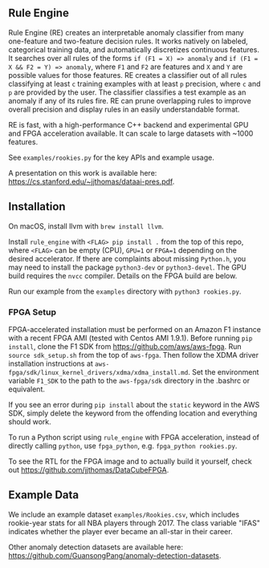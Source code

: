 ## Rule Engine
Rule Engine (RE) creates an interpretable anomaly classifier from many one-feature and
two-feature decision rules. It works natively on labeled, categorical training data,
and automatically discretizes continuous features. It searches over
all rules of the forms `if (F1 = X) => anomaly` and `if (F1 = X && F2 = Y) => anomaly`, where `F1` and
`F2` are features and `X` and `Y` are possible values for those features.
RE creates a classifier out of all rules classifying at least `c` 
training examples with at least `p` precision, where `c` and
`p` are provided by the user. The classifier classifies a test example as an
anomaly if any of its rules fire. RE can prune overlapping rules
to improve overall precision and display rules in an easily understandable format.

RE is fast, with a high-performance C++ backend and experimental
GPU and FPGA acceleration available. It can scale to large datasets
with ~1000 features.

See `examples/rookies.py` for the key APIs and example usage.

A presentation on this work is available here: https://cs.stanford.edu/~jjthomas/dataai-pres.pdf.

## Installation
On macOS, install llvm with `brew install llvm`.

Install `rule_engine` with
`<FLAG> pip install .` from the top of this repo, where `<FLAG>` can be empty (CPU), `GPU=1` or
`FPGA=1` depending on the desired accelerator. If there are complaints about
missing `Python.h`, you may need to install the package `python3-dev` or
`python3-devel`. The GPU build requires
the `nvcc` compiler. Details on the FPGA build are below.

Run our example from the `examples` directory with `python3 rookies.py`.

### FPGA Setup
FPGA-accelerated installation must be performed on an Amazon F1 instance with a recent FPGA AMI (tested with
Centos AMI 1.9.1). Before running `pip install`, clone the F1 SDK from https://github.com/aws/aws-fpga.
Run `source sdk_setup.sh` from the top of `aws-fpga`. Then follow the XDMA driver installation instructions
at `aws-fpga/sdk/linux_kernel_drivers/xdma/xdma_install.md`. Set the environment variable
`F1_SDK` to the path to the `aws-fpga/sdk` directory in the .bashrc or equivalent.

If you see an error during `pip install`
about the `static` keyword in the AWS SDK, simply delete the keyword from the
offending location and everything should work.

To run a Python script using `rule_engine` with FPGA acceleration, instead of directly calling `python`, use
`fpga_python`, e.g. `fpga_python rookies.py`.

To see the RTL for the FPGA image and to actually build it yourself, check out
https://github.com/jjthomas/DataCubeFPGA.

## Example Data
We include an example dataset `examples/Rookies.csv`, which includes rookie-year stats for all NBA
players through 2017. The class variable "IFAS" indicates whether
the player ever became an all-star in their career.

Other anomaly detection datasets are available here: https://github.com/GuansongPang/anomaly-detection-datasets.
